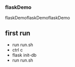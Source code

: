 ### flaskDemo
flaskDemoflaskDemoflaskDemo
## first run 
  - run run.sh
  - ctrl c
  - flask init-db
  - run run.sh
